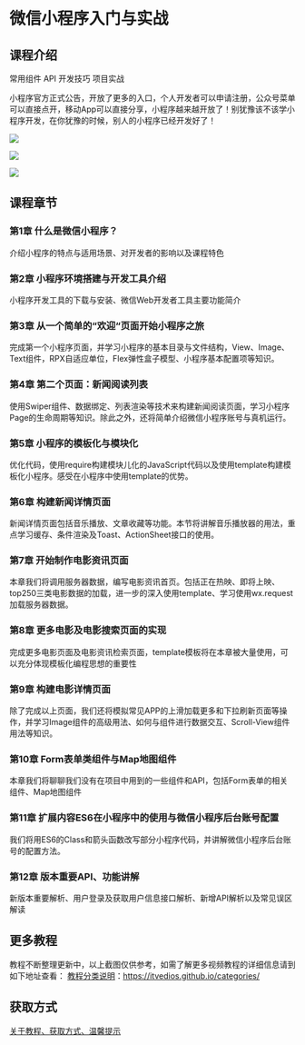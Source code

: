 # 微信小程序入门与实战

## 课程介绍

常用组件 API 开发技巧 项目实战

小程序官方正式公告，开放了更多的入口，个人开发者可以申请注册，公众号菜单可以直接点开，移动App可以直接分享，小程序越来越开放了！别犹豫该不该学小程序开发，在你犹豫的时候，别人的小程序已经开发好了！

![](http://oqn6ggw87.bkt.clouddn.com/微信小程序入门与实战1.png)

<!--more-->

![](http://oqn6ggw87.bkt.clouddn.com/微信小程序入门与实战2.png)

![](http://oqn6ggw87.bkt.clouddn.com/微信小程序入门与实战3.png)

## 课程章节

### 第1章 什么是微信小程序？

介绍小程序的特点与适用场景、对开发者的影响以及课程特色

### 第2章 小程序环境搭建与开发工具介绍

小程序开发工具的下载与安装、微信Web开发者工具主要功能简介

### 第3章 从一个简单的“欢迎“页面开始小程序之旅

完成第一个小程序页面，并学习小程序的基本目录与文件结构，View、Image、Text组件，RPX自适应单位，Flex弹性盒子模型、小程序基本配置项等知识。

### 第4章 第二个页面：新闻阅读列表

使用Swiper组件、数据绑定、列表渲染等技术来构建新闻阅读页面，学习小程序Page的生命周期等知识。除此之外，还将简单介绍微信小程序账号与真机运行。

### 第5章 小程序的模板化与模块化

优化代码，使用require构建模块儿化的JavaScript代码以及使用template构建模板化小程序。感受在小程序中使用template的优势。

### 第6章 构建新闻详情页面

新闻详情页面包括音乐播放、文章收藏等功能。本节将讲解音乐播放器的用法，重点学习缓存、条件渲染及Toast、ActionSheet接口的使用。

### 第7章 开始制作电影资讯页面

本章我们将调用服务器数据，编写电影资讯首页。包括正在热映、即将上映、top250三类电影数据的加载，进一步的深入使用template、学习使用wx.request加载服务器数据。

### 第8章 更多电影及电影搜索页面的实现

完成更多电影页面及电影资讯检索页面，template模板将在本章被大量使用，可以充分体现模板化编程思想的重要性

### 第9章 构建电影详情页面

除了完成以上页面，我们还将模拟常见APP的上滑加载更多和下拉刷新页面等操作，并学习Image组件的高级用法、如何与组件进行数据交互、Scroll-View组件用法等知识。

### 第10章 Form表单类组件与Map地图组件

本章我们将聊聊我们没有在项目中用到的一些组件和API，包括Form表单的相关组件、Map地图组件

### 第11章 扩展内容ES6在小程序中的使用与微信小程序后台账号配置

我们将用ES6的Class和箭头函数改写部分小程序代码，并讲解微信小程序后台账号的配置方法。

### 第12章 版本重要API、功能讲解

新版本重要解析、用户登录及获取用户信息接口解析、新增API解析以及常见误区解读

## 更多教程

教程不断整理更新中，以上截图仅供参考，如需了解更多视频教程的详细信息请到如下地址查看：
[教程分类说明](https://itvedios.github.io/categories/)：<https://itvedios.github.io/categories/>

## 获取方式

[关于教程、获取方式、温馨提示](https://itvedios.github.io/about/)
